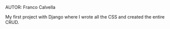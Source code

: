 AUTOR: Franco Calvella

My first project with Django where I wrote all the CSS and created the entire CRUD.